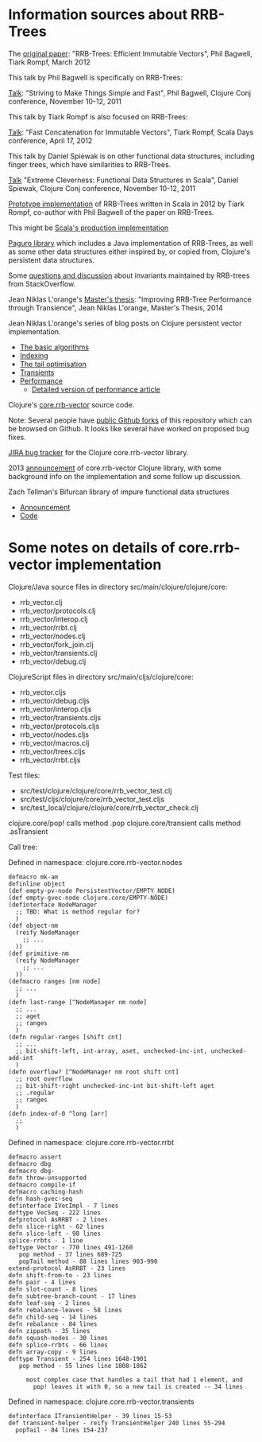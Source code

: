 # Information sources about RRB-Trees

The [original paper](https://infoscience.epfl.ch/record/169879/files/RMTrees.pdf):
"RRB-Trees: Efficient Immutable Vectors", Phil Bagwell, Tiark Rompf,
March 2012

This talk by Phil Bagwell is specifically on RRB-Trees:

[Talk](https://www.youtube.com/watch?v=K2NYwP90bNs&index=5&list=PLZdCLR02grLo2QltND1rpy8EA7gbopCIH):
"Striving to Make Things Simple and Fast", Phil Bagwell, Clojure Conj
conference, November 10-12, 2011

This talk by Tiark Rompf is also focused on RRB-Trees:

[Talk](https://skillsmatter.com/skillscasts/3290-fast-concatenation-immutable-vectors):
"Fast Concatenation for Immutable Vectors", Tiark Rompf, Scala Days
conference, April 17, 2012

This talk by Daniel Spiewak is on other functional data structures,
including finger trees, which have similarities to RRB-Trees.

[Talk](https://www.youtube.com/watch?v=pNhBQJN44YQ&list=PLZdCLR02grLo2QltND1rpy8EA7gbopCIH&index=18)
"Extreme Cleverness: Functional Data Structures in Scala", Daniel
Spiewak, Clojure Conj conference, November 10-12, 2011

[Prototype implementation](https://github.com/TiarkRompf/rrbtrees)
of RRB-Trees written in Scala in 2012 by Tiark Rompf, co-author with
Phil Bagwell of the paper on RRB-Trees.

This might be [Scala's production
implementation](https://github.com/scala/scala/blob/2.12.x/src/library/scala/collection/immutable/Vector.scala)

[Paguro library](https://github.com/GlenKPeterson/Paguro) which
includes a Java implementation of RRB-Trees, as well as some other
data structures either inspired by, or copied from, Clojure's
persistent data structures.

Some [questions and
discussion](https://stackoverflow.com/questions/14007153/what-invariant-do-rrb-trees-maintain)
about invariants maintained by RRB-trees from StackOverflow.

Jean Niklas L'orange's [Master's thesis](https://hypirion.com/thesis.pdf):
"Improving RRB-Tree Performance through Transience", Jean Niklas
L'orange, Master's Thesis, 2014

Jean Niklas L'orange's series of blog posts on Clojure persistent
vector implementation.

+ [The basic algorithms](https://hypirion.com/musings/understanding-persistent-vector-pt-1)
+ [Indexing](https://hypirion.com/musings/understanding-persistent-vector-pt-2)
+ [The tail optimisation](https://hypirion.com/musings/understanding-persistent-vector-pt-3)
+ [Transients](https://hypirion.com/musings/understanding-clojure-transients)
+ [Performance](https://hypirion.com/musings/persistent-vector-performance-summarised)
  + [Detailed version of performance article](https://hypirion.com/musings/persistent-vector-performance)


Clojure's [core.rrb-vector](https://github.com/clojure/core.rrb-vector)
source code.

Note: Several people have [public Github
forks](https://github.com/clojure/core.rrb-vector/network)
of this repository which can be browsed on Github.  It looks like
several have worked on proposed bug fixes.

[JIRA bug tracker](https://dev.clojure.org/jira/browse/CRRBV) for the
Clojure core.rrb-vector library.

2013
[announcement](https://groups.google.com/forum/#!msg/clojure/Z7wtm2Lepj0/YBgiRzqCiKIJ)
of core.rrb-vector Clojure library, with some background info on the
implementation and some follow up discussion.

Zach Tellman's Bifurcan library of impure functional data structures
+ [Announcement](https://groups.google.com/d/msg/clojure/1m_I7IrDGb0/6Tb4rFvcBwAJ)
+ [Code](https://github.com/lacuna/bifurcan)


# Some notes on details of core.rrb-vector implementation

Clojure/Java source files in directory src/main/clojure/clojure/core:

* rrb_vector.clj
* rrb_vector/protocols.clj
* rrb_vector/interop.clj
* rrb_vector/rrbt.clj
* rrb_vector/nodes.clj
* rrb_vector/fork_join.clj
* rrb_vector/transients.clj
* rrb_vector/debug.clj

ClojureScript files in directory src/main/cljs/clojure/core:

* rrb_vector.cljs
* rrb_vector/debug.cljs
* rrb_vector/interop.cljs
* rrb_vector/transients.cljs
* rrb_vector/protocols.cljs
* rrb_vector/nodes.cljs
* rrb_vector/macros.clj
* rrb_vector/trees.cljs
* rrb_vector/rrbt.cljs

Test files:

* src/test/clojure/clojure/core/rrb_vector_test.clj
* src/test/cljs/clojure/core/rrb_vector_test.cljs
* src/test_local/clojure/clojure/core/rrb_vector_check.clj

clojure.core/pop! calls method .pop
clojure.core/transient calls method .asTransient


Call tree:

Defined in namespace: clojure.core.rrb-vector.nodes

```
defmacro mk-am
definline object
(def empty-pv-node PersistentVector/EMPTY_NODE)
(def empty-gvec-node clojure.core/EMPTY-NODE)
(definterface NodeManager
  ;; TBD: What is method regular for?
  )
(def object-nm
  (reify NodeManager
    ;; ...
  ))
(def primitive-nm
  (reify NodeManager
    ;; ...
  ))
(defmacro ranges [nm node]
  ;; ...
  )
(defn last-range [^NodeManager nm node]
  ;; ...
  ;; aget
  ;; ranges
  )
(defn regular-ranges [shift cnt]
  ;; ...
  ;; bit-shift-left, int-array, aset, unchecked-inc-int, unchecked-add-int
  )
(defn overflow? [^NodeManager nm root shift cnt]
  ;; root overflow
  ;; bit-shift-right unchecked-inc-int bit-shift-left aget
  ;; .regular
  ;; ranges
  )
(defn index-of-0 ^long [arr]
  ;; 
  )
```

Defined in namespace: clojure.core.rrb-vector.rrbt

```
defmacro assert
defmacro dbg
defmacro dbg-
defn throw-unsupported
defmacro compile-if
defmacro caching-hash
defn hash-gvec-seq
definterface IVecImpl - 7 lines
deftype VecSeq - 222 lines
defprotocol AsRRBT - 2 lines
defn slice-right - 62 lines
defn slice-left - 98 lines
splice-rrbts - 1 line
deftype Vector - 770 lines 491-1260
   pop method - 37 lines 689-725
   popTail method - 88 lines lines 903-990
extend-protocol AsRRBT - 23 lines
defn shift-from-to - 23 lines
defn pair - 4 lines
defn slot-count - 8 lines
defn subtree-branch-count - 17 lines
defn leaf-seq - 2 lines
defn rebalance-leaves - 58 lines
defn child-seq - 14 lines
defn rebalance - 84 lines
defn zippath - 35 lines
defn squash-nodes - 30 lines
defn splice-rrbts - 66 lines
defn array-copy - 9 lines
deftype Transient - 254 lines 1648-1901
   pop method - 55 lines line 1808-1862

     most complex case that handles a tail that had 1 element, and
       pop! leaves it with 0, so a new tail is created -- 34 lines

```

Defined in namespace: clojure.core.rrb-vector.transients

```
definterface ITransientHelper - 39 lines 15-53
def transient-helper - reify TransientHelper 240 lines 55-294
  popTail - 84 lines 154-237
```
